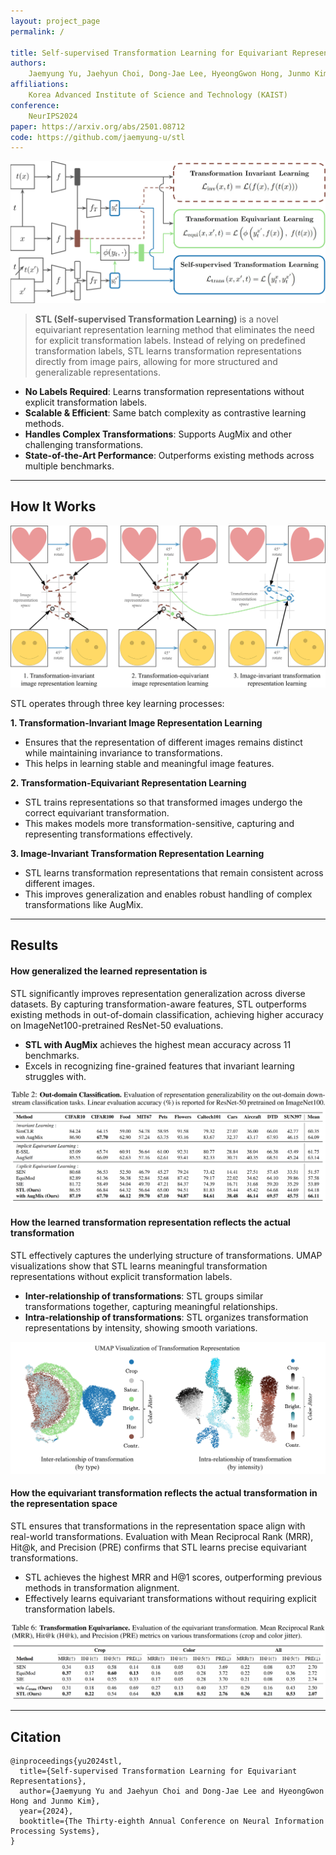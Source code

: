 ```yaml
---
layout: project_page
permalink: /

title: Self-supervised Transformation Learning for Equivariant Representations
authors:
    Jaemyung Yu, Jaehyun Choi, Dong-Jae Lee, HyeongGwon Hong, Junmo Kim
affiliations:
    Korea Advanced Institute of Science and Technology (KAIST)
conference:
    NeurIPS2024
paper: https://arxiv.org/abs/2501.08712
code: https://github.com/jaemyung-u/stl
---
```


![STL](/static/image/framework.png)

> **STL (Self-supervised Transformation Learning)** is a novel equivariant representation learning method that eliminates the need for explicit transformation labels. Instead of relying on predefined transformation labels, STL learns transformation representations directly from image pairs, allowing for more structured and generalizable representations.

- **No Labels Required**: Learns transformation representations without explicit transformation labels.  
- **Scalable & Efficient**: Same batch complexity as contrastive learning methods.  
- **Handles Complex Transformations**: Supports AugMix and other challenging transformations.  
- **State-of-the-Art Performance**: Outperforms existing methods across multiple benchmarks.

---

## How It Works

![STL](/static/image/project_overview.png)

STL operates through three key learning processes:

**1. Transformation-Invariant Image Representation Learning**
- Ensures that the representation of different images remains distinct while maintaining invariance to transformations.
- This helps in learning stable and meaningful image features.

**2. Transformation-Equivariant Representation Learning**
- STL trains representations so that transformed images undergo the correct equivariant transformation.
- This makes models more transformation-sensitive, capturing and representing transformations effectively.

**3. Image-Invariant Transformation Representation Learning**
- STL learns transformation representations that remain consistent across different images.
- This improves generalization and enables robust handling of complex transformations like AugMix.


---
## Results

#### How generalized the learned representation is
STL significantly improves representation generalization across diverse datasets.
By capturing transformation-aware features, STL outperforms existing methods in out-of-domain classification,
achieving higher accuracy on ImageNet100-pretrained ResNet-50 evaluations.
- **STL with AugMix** achieves the highest mean accuracy across 11 benchmarks.
- Excels in recognizing fine-grained features that invariant learning struggles with.

![Repr](/static/image/representation_generalization.PNG)

#### How the learned transformation representation reflects the actual transformation
STL effectively captures the underlying structure of transformations.
UMAP visualizations show that STL learns meaningful transformation representations without explicit transformation labels.
- **Inter-relationship of transformations**: STL groups similar transformations together, capturing meaningful relationships.
- **Intra-relationship of transformations**: STL organizes transformation representations by intensity, showing smooth variations.

![TransRepr](/static/image/transformation_representation.PNG)

#### How the equivariant transformation reflects the actual transformation in the representation space
STL ensures that transformations in the representation space align with real-world transformations.
Evaluation with Mean Reciprocal Rank (MRR), Hit@k, and Precision (PRE) confirms that STL learns precise equivariant transformations.
- STL achieves the highest MRR and H@1 scores, outperforming previous methods in transformation alignment.
- Effectively learns equivariant transformations without requiring explicit transformation labels.

![EquiTrans](/static/image/transformation_equivariance.PNG)

---

## Citation
```
@inproceedings{yu2024stl,
  title={Self-supervised Transformation Learning for Equivariant Representations},
  author={Jaemyung Yu and Jaehyun Choi and Dong-Jae Lee and HyeongGwon Hong and Junmo Kim},
  year={2024},
  booktitle={The Thirty-eighth Annual Conference on Neural Information Processing Systems},
}
```
